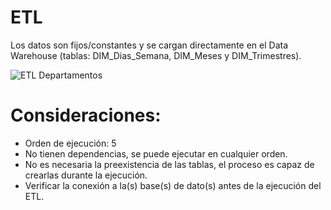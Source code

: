 # ETL
Los datos son fijos/constantes y se cargan directamente en el Data Warehouse (tablas: DIM_Dias_Semana, DIM_Meses y DIM_Trimestres).

![ETL Departamentos](etl_dim_dias_semana_meses.png)

# Consideraciones:
- Orden de ejecución: 5
- No tienen dependencias, se puede ejecutar en cualquier orden.
- No es necesaria la preexistencia de las tablas, el proceso es capaz de crearlas durante la ejecución.
- Verificar la conexión a la(s) base(s) de dato(s) antes de la ejecución del ETL.
